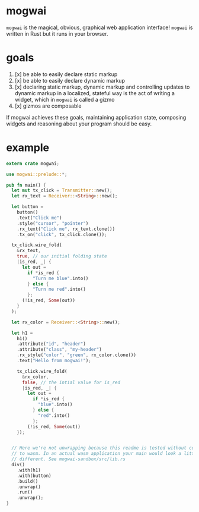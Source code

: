 # mogwai
`mogwai` is the magical, obvious, graphical web application interface! `mogwai`
is written in Rust but it runs in your browser.

# goals

1. [x] be able to easily declare static markup
2. [x] be able to easily declare dynamic markup
3. [x] declaring static markup, dynamic markup and controlling updates to
       dynamic markup in a localized, stateful way is the act of writing a
       widget, which in `mogwai` is called a gizmo
4. [x] gizmos are composable

If mogwai achieves these goals, maintaining application state, composing
widgets and reasoning about your program should be easy.

# example
```rust
extern crate mogwai;

use mogwai::prelude::*;

pub fn main() {
  let mut tx_click = Transmitter::new();
  let rx_text = Receiver::<String>::new();

  let button =
    button()
    .text("Click me")
    .style("cursor", "pointer")
    .rx_text("Click me", rx_text.clone())
    .tx_on("click", tx_click.clone());

  tx_click.wire_fold(
    &rx_text,
    true, // our initial folding state
    |is_red, _| {
      let out =
        if *is_red {
          "Turn me blue".into()
        } else {
          "Turn me red".into()
        };
      (!is_red, Some(out))
    }
  );

  let rx_color = Receiver::<String>::new();

  let h1 =
    h1()
    .attribute("id", "header")
    .attribute("class", "my-header")
    .rx_style("color", "green", rx_color.clone())
    .text("Hello from mogwai!");

    tx_click.wire_fold(
      &rx_color,
      false, // the intial value for is_red
      |is_red, _| {
        let out =
          if *is_red {
            "blue".into()
          } else {
            "red".into()
          };
        (!is_red, Some(out))
    });


  // Here we're not unwrapping because this readme is tested without compiling
  // to wasm. In an actual wasm application your main would look a little
  // different. See mogwai-sandbox/src/lib.rs
  div()
    .with(h1)
    .with(button)
    .build()
    .unwrap()
    .run()
    .unwrap();
}
```
